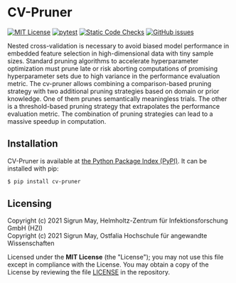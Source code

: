 # CV-Pruner

[![MIT License](https://img.shields.io/github/license/sigrun-may/cv-pruner)](https://github.com/sigrun-may/cv-pruner/blob/main/LICENSE)
[![pytest](https://github.com/sigrun-may/cv-pruner/actions/workflows/pytest.yml/badge.svg)](https://github.com/sigrun-may/cv-pruner/actions/workflows/pytest.yml)
[![Static Code Checks](https://github.com/sigrun-may/cv-pruner/actions/workflows/static_checks.yml/badge.svg)](https://github.com/sigrun-may/cv-pruner/actions/workflows/static_checks.yml)
[![GitHub issues](https://img.shields.io/github/issues-raw/sigrun-may/cv-pruner)](https://github.com/sigrun-may/cv-pruner/issues)

Nested cross-validation is necessary to avoid biased model performance in embedded feature selection in high-dimensional data with tiny sample sizes. Standard pruning algorithms to accelerate hyperparameter optimization must prune late or risk aborting computations of promising hyperparameter sets due to high variance in the performance evaluation metric. The cv-pruner allows combining a comparison-based pruning strategy with two additional pruning strategies based on domain or prior knowledge. One of them prunes semantically meaningless trials. The other is a threshold-based pruning strategy that extrapolates the performance evaluation metric. The combination of pruning strategies can lead to a massive speedup in computation.

## Installation

CV-Pruner is available at [the Python Package Index (PyPI)](https://pypi.org/project/cv-pruner/).
It can be installed with pip:

```bash
$ pip install cv-pruner
```

## Licensing

Copyright (c) 2021 Sigrun May, Helmholtz-Zentrum für Infektionsforschung GmbH (HZI)<br/>
Copyright (c) 2021 Sigrun May, Ostfalia Hochschule für angewandte Wissenschaften

Licensed under the **MIT License** (the "License"); you may not use this file except in compliance with the License.
You may obtain a copy of the License by reviewing the file
[LICENSE](https://github.com/sigrun-may/cv-pruner/blob/main/LICENSE) in the repository.

